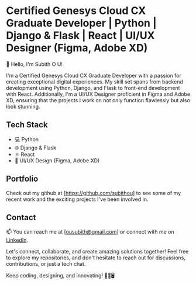 # Certified Genesys Cloud CX Graduate Developer | Python | Django & Flask | React | UI/UX Designer (Figma, Adobe XD)

👋 Hello, I'm Subith O U!

I'm a Certified Genesys Cloud CX Graduate Developer with a passion for creating exceptional digital experiences. My skill set spans from backend development using Python, Django, and Flask to front-end development with React. Additionally, I'm a UI/UX Designer proficient in Figma and Adobe XD, ensuring that the projects I work on not only function flawlessly but also look stunning.

## Tech Stack

- 💻 Python
- 🌐 Django & Flask
- ⚛️ React
- 🎨 UI/UX Design (Figma, Adobe XD)

## Portfolio

Check out my github at [https://github.com/subithou] to see some of my recent work and the exciting projects I've been involved in.

## Contact

📫 You can reach me at [ousubith@gmail.com] or connect with me on [LinkedIn](https://www.linkedin.com/in/subith-o-u-9b003716b/).

Let's connect, collaborate, and create amazing solutions together! Feel free to explore my repositories, and don't hesitate to reach out for discussions, contributions, or just a tech chat.

Keep coding, designing, and innovating! 🚀🎨🖥️
